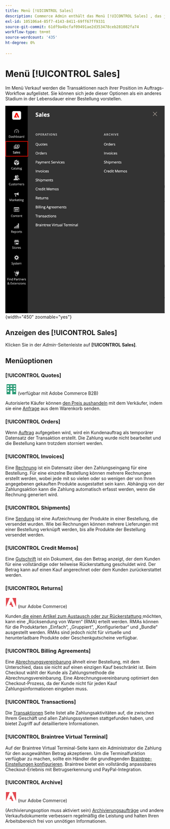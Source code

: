 ```yaml
---
title: Menü [!UICONTROL Sales]
description: Commerce Admin enthält das Menü [!UICONTROL Sales] , das je nach Position im Workflow Zugriff auf Tools zur Bearbeitung von Aufträgen bietet.
exl-id: 105106a4-85f7-4143-8411-69ff67ff9331
source-git-commit: 61df9a4bcfaf09491ae2d353478ceb281082fa74
workflow-type: tm+mt
source-wordcount: '435'
ht-degree: 0%

---
```


# Menü [!UICONTROL Sales]

Im Menü Verkauf werden die Transaktionen nach ihrer Position im Auftrags-Workflow aufgelistet. Sie können sich jede dieser Optionen als ein anderes Stadium in der Lebensdauer einer Bestellung vorstellen.

![Menü „Verkauf](./assets/admin-menu-sales.png){width="450" zoomable="yes"}

## Anzeigen des [!UICONTROL Sales]

Klicken Sie in der _Admin_-Seitenleiste auf **[!UICONTROL Sales]**.

## Menüoptionen

### [!UICONTROL Quotes]

![Adobe Commerce B2B](../assets/b2b.svg) (verfügbar mit Adobe Commerce B2B)

Autorisierte Käufer können [den Preis aushandeln](../b2b/quotes.md) mit dem Verkäufer, indem sie eine [Anfrage](../b2b/quote-request.md) aus dem Warenkorb senden.

### [!UICONTROL Orders]

Wenn [Auftrag](orders.md) aufgegeben wird, wird ein Kundenauftrag als temporärer Datensatz der Transaktion erstellt. Die Zahlung wurde nicht bearbeitet und die Bestellung kann trotzdem storniert werden.

### [!UICONTROL Invoices]

Eine [Rechnung](invoices.md) ist ein Datensatz über den Zahlungseingang für eine Bestellung. Für eine einzelne Bestellung können mehrere Rechnungen erstellt werden, wobei jede mit so vielen oder so wenigen der von Ihnen angegebenen gekauften Produkte ausgestattet sein kann. Abhängig von der Zahlungsaktion kann die Zahlung automatisch erfasst werden, wenn die Rechnung generiert wird.

### [!UICONTROL Shipments]

Eine [Sendung](shipments.md) ist eine Aufzeichnung der Produkte in einer Bestellung, die versendet wurden. Wie bei Rechnungen können mehrere Lieferungen mit einer Bestellung verknüpft werden, bis alle Produkte der Bestellung versendet werden.

### [!UICONTROL Credit Memos]

Eine [Gutschrift](credit-memos.md) ist ein Dokument, das den Betrag anzeigt, der dem Kunden für eine vollständige oder teilweise Rückerstattung geschuldet wird. Der Betrag kann auf einen Kauf angerechnet oder dem Kunden zurückerstattet werden.

### [!UICONTROL Returns]

![Adobe Commerce](../assets/adobe-logo.svg) (nur Adobe Commerce)

Kunden[ die einen Artikel zum Austausch oder zur Rückerstattung ](returns.md) möchten, kann eine „Rücksendung von Waren“ (RMA) erteilt werden. RMAs können für die Produktarten „Einfach“, „Gruppiert“, „Konfigurierbar“ und „Bundle“ ausgestellt werden. RMAs sind jedoch nicht für virtuelle und herunterladbare Produkte oder Geschenkgutscheine verfügbar.

### [!UICONTROL Billing Agreements]

Eine [Abrechnungsvereinbarung](paypal-billing-agreements.md) ähnelt einer Bestellung, mit dem Unterschied, dass sie nicht auf einen einzigen Kauf beschränkt ist. Beim Checkout wählt der Kunde als Zahlungsmethode die Abrechnungsvereinbarung. Eine Abrechnungsvereinbarung optimiert den Checkout-Prozess, da der Kunde nicht für jeden Kauf Zahlungsinformationen eingeben muss.

### [!UICONTROL Transactions]

Die [Transaktionen](transactions.md) Seite listet alle Zahlungsaktivitäten auf, die zwischen Ihrem Geschäft und allen Zahlungssystemen stattgefunden haben, und bietet Zugriff auf detailliertere Informationen.

### [!UICONTROL Braintree Virtual Terminal]

Auf der Braintree Virtual Terminal-Seite kann ein Administrator die Zahlung für den ausgewählten Betrag akzeptieren. Um die Terminalfunktion verfügbar zu machen, sollte ein Händler die grundlegenden [Braintree-Einstellungen konfigurieren](braintree.md). Braintree bietet ein vollständig anpassbares Checkout-Erlebnis mit Betrugserkennung und PayPal-Integration.

### [!UICONTROL Archive]

![Adobe Commerce](../assets/adobe-logo.svg) (nur Adobe Commerce)

(Archivierungsoption muss aktiviert sein) [Archivierungsaufträge](order-archive.md) und andere Verkaufsdokumente verbessern regelmäßig die Leistung und halten Ihren Arbeitsbereich frei von unnötigen Informationen.
